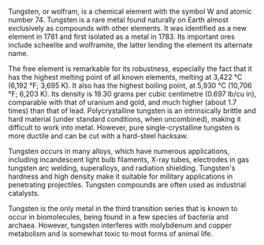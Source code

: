 ﻿Tungsten, or wolfram, is a chemical element with the symbol W and atomic number 74. Tungsten is a rare metal found naturally on Earth almost exclusively as compounds with other elements. It was identified as a new element in 1781 and first isolated as a metal in 1783. Its important ores include scheelite and wolframite, the latter lending the element its alternate name.

The free element is remarkable for its robustness, especially the fact that it has the highest melting point of all known elements, melting at 3,422 °C (6,192 °F; 3,695 K). It also has the highest boiling point, at 5,930 °C (10,706 °F; 6,203 K). Its density is 19.30 grams per cubic centimetre (0.697 lb/cu in), comparable with that of uranium and gold, and much higher (about 1.7 times) than that of lead. Polycrystalline tungsten is an intrinsically brittle and hard material (under standard conditions, when uncombined), making it difficult to work into metal. However, pure single-crystalline tungsten is more ductile and can be cut with a hard-steel hacksaw.

Tungsten occurs in many alloys, which have numerous applications, including incandescent light bulb filaments, X-ray tubes, electrodes in gas tungsten arc welding, superalloys, and radiation shielding. Tungsten's hardness and high density make it suitable for military applications in penetrating projectiles. Tungsten compounds are often used as industrial catalysts.

Tungsten is the only metal in the third transition series that is known to occur in biomolecules, being found in a few species of bacteria and archaea. However, tungsten interferes with molybdenum and copper metabolism and is somewhat toxic to most forms of animal life.
